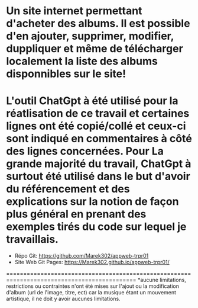 Un site internet permettant d'acheter des albums. Il est possible d'en ajouter, supprimer, modifier, duppliquer et même de télécharger localement la liste des albums disponnibles sur le site!
===============================================================================================================================================================================================
L'outil ChatGpt à été utilisé pour la réatlisation de ce travail et certaines lignes ont été copié/collé et ceux-ci sont indiqué en commentaires à côté des lignes concernées.
Pour La grande majorité du travail, ChatGpt à surtout été utilisé dans le but d'avoir du référencement et des explications sur la notion de façon plus général en prenant des exemples
tirés du code sur lequel je travaillais.
===============================================================================================================================================================================================

- Répo Git: https://github.com/Marek302/appweb-trpr01
- Site Web Git Pages: https://Marek302.github.io/appweb-trpr01/

============================================================================================
*aucune limitations, restrictions ou contraintes n'ont été mises sur l'ajout ou la modification d'album (url de l'image, titre, ect) car la musique étant un mouvement artistique, il ne doit
y avoir aucunes limitations.
